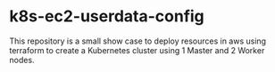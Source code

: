 # k8s-ec2-userdata-config
This repository is a small show case to deploy resources in aws using terraform to create a Kubernetes cluster using 1 Master and 2 Worker nodes.
